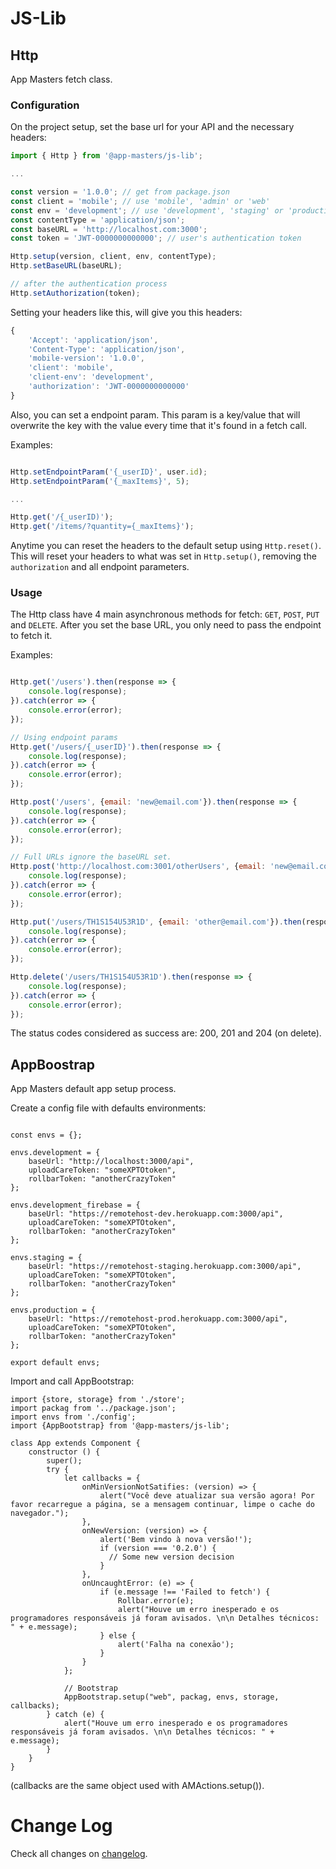 # JS-Lib

## Http

App Masters fetch class.

### Configuration

On the project setup, set the base url for your API and the necessary headers:

````javascript
import { Http } from '@app-masters/js-lib';

...

const version = '1.0.0'; // get from package.json
const client = 'mobile'; // use 'mobile', 'admin' or 'web'
const env = 'development'; // use 'development', 'staging' or 'production'
const contentType = 'application/json';
const baseURL = 'http://localhost.com:3000';
const token = 'JWT-0000000000000'; // user's authentication token

Http.setup(version, client, env, contentType);
Http.setBaseURL(baseURL);

// after the authentication process
Http.setAuthorization(token);

````

Setting your headers like this, will give you this headers:

````javascript
{
    'Accept': 'application/json',
    'Content-Type': 'application/json',
    'mobile-version': '1.0.0',
    'client': 'mobile',
    'client-env': 'development',
    'authorization': 'JWT-0000000000000'
}
````

Also, you can set a endpoint param. This param is a key/value that will overwrite the key with the value every time that it's found in a fetch call.

Examples:

````javascript

Http.setEndpointParam('{_userID}', user.id);
Http.setEndpointParam('{_maxItems}', 5);

...

Http.get('/{_userID)');
Http.get('/items/?quantity={_maxItems}');
````

Anytime you can reset the headers to the default setup using ``Http.reset()``. This will reset your headers to what was set in ``Http.setup()``, removing the ``authorization`` and all endpoint parameters.

### Usage

The Http class have 4 main asynchronous methods for fetch: ``GET``, ``POST``, ``PUT`` and ``DELETE``. After you set the base URL, you only need to pass the endpoint to fetch it.

Examples:

````javascript

Http.get('/users').then(response => {
    console.log(response);
}).catch(error => {
    console.error(error);
});

// Using endpoint params
Http.get('/users/{_userID}').then(response => {
    console.log(response);
}).catch(error => {
    console.error(error);
});

Http.post('/users', {email: 'new@email.com'}).then(response => {
    console.log(response);
}).catch(error => {
    console.error(error);
});

// Full URLs ignore the baseURL set.
Http.post('http://localhost.com:3001/otherUsers', {email: 'new@email.com'}).then(response => {
    console.log(response);
}).catch(error => {
    console.error(error);
});

Http.put('/users/TH1S154U53R1D', {email: 'other@email.com'}).then(response => {
    console.log(response);
}).catch(error => {
    console.error(error);
});

Http.delete('/users/TH1S154U53R1D').then(response => {
    console.log(response);
}).catch(error => {
    console.error(error);
});
````

The status codes considered as success are: 200, 201 and 204 (on delete).

## AppBoostrap

App Masters default app setup process.

Create a config file with defaults environments:

```

const envs = {};

envs.development = {
    baseUrl: "http://localhost:3000/api",
    uploadCareToken: "someXPTOtoken",
    rollbarToken: "anotherCrazyToken"
};

envs.development_firebase = {
    baseUrl: "https://remotehost-dev.herokuapp.com:3000/api",
    uploadCareToken: "someXPTOtoken",
    rollbarToken: "anotherCrazyToken"
};

envs.staging = {
    baseUrl: "https://remotehost-staging.herokuapp.com:3000/api",
    uploadCareToken: "someXPTOtoken",
    rollbarToken: "anotherCrazyToken"
};

envs.production = {
    baseUrl: "https://remotehost-prod.herokuapp.com:3000/api",
    uploadCareToken: "someXPTOtoken",
    rollbarToken: "anotherCrazyToken"
};

export default envs;

```

Import and call AppBootstrap:


````
import {store, storage} from './store';
import packag from '../package.json';
import envs from './config';
import {AppBootstrap} from '@app-masters/js-lib';

class App extends Component {
    constructor () {
        super();
        try {
            let callbacks = {
                onMinVersionNotSatifies: (version) => {
                    alert("Você deve atualizar sua versão agora! Por favor recarregue a página, se a mensagem continuar, limpe o cache do navegador.");
                },
                onNewVersion: (version) => {
                    alert('Bem vindo à nova versão!');
                    if (version === '0.2.0') {
                      // Some new version decision
                    }
                },
                onUncaughtError: (e) => {
                    if (e.message !== 'Failed to fetch') {
                        Rollbar.error(e);
                        alert("Houve um erro inesperado e os programadores responsáveis já foram avisados. \n\n Detalhes técnicos: " + e.message);
                    } else {
                        alert('Falha na conexāo');
                    }
                }
            };

            // Bootstrap
            AppBootstrap.setup("web", packag, envs, storage, callbacks);
        } catch (e) {
            alert("Houve um erro inesperado e os programadores responsáveis já foram avisados. \n\n Detalhes técnicos: " + e.message);
        }
    }
}

````

(callbacks are the same object used with AMActions.setup()).



# Change Log

Check all changes on [changelog](CHANGELOG.md).